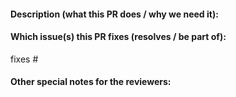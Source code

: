 <!--
🎉 Thanks for sending a pull request to Kratos! Here are some tips for you:

1. If this is your first time contributing to Kratos, please read our contribution guide: https://go-kratos.dev/en/docs/community/contribution/
2. Ensure you have added or ran the appropriate tests and lint for your PR, please use `make lint` and `make test` before filing your PR, use `make clean` to tidy your go mod.
3. If the PR is unfinished, you may need to mark it as a WIP(Work In Progress) PR or draft PR
4. Please use a conventional commits format title: 
-->

#### Description (what this PR does / why we need it):
<!--
* The description should include the motivation for this PR or contrast this with previous behavior
-->


#### Which issue(s) this PR fixes (resolves / be part of):
<!--
* Automatically closes linked issue when PR is merged.
* If your PR is not fully resolved the issue, please use `part of #<issue number>` instead.

Usage: `fixes/resolves #<issue number>`, or `fixes/resolves (paste link of issue)`.
-->
fixes #

#### Other special notes for the reviewers:
<!--
* Somethings that need extra attention for the reviewers
* Some additional notes, TODO list, etc.
-->